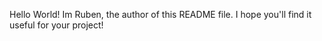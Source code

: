 Hello World! Im Ruben, the author of this README file. I hope you'll find it useful for your project!
